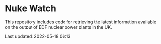# Nuke Watch

This repository includes code for retrieving the latest information available on the output of EDF nuclear power plants in the UK.

Last updated: 2022-05-18 06:13